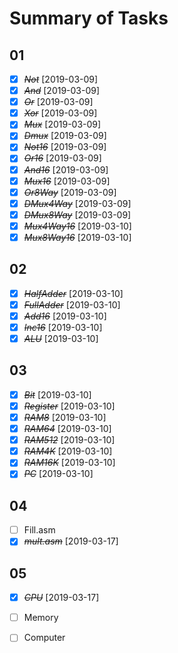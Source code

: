 # Summary of Tasks

## 01
* [X] ~~*Not*~~ [2019-03-09]
* [X] ~~*And*~~ [2019-03-09]
* [X] ~~*Or*~~ [2019-03-09]
* [X] ~~*Xor*~~ [2019-03-09]
* [X] ~~*Mux*~~ [2019-03-09]
* [X] ~~*Dmux*~~ [2019-03-09]
* [X] ~~*Not16*~~ [2019-03-09]
* [X] ~~*Or16*~~ [2019-03-09]
* [X] ~~*And16*~~ [2019-03-09]
* [X] ~~*Mux16*~~ [2019-03-09]
* [X] ~~*Or8Way*~~ [2019-03-09]
* [X] ~~*DMux4Way*~~ [2019-03-09]
* [X] ~~*DMux8Way*~~ [2019-03-09]
* [X] ~~*Mux4Way16*~~ [2019-03-10]
* [X] ~~*Mux8Way16*~~ [2019-03-10]

## 02
* [X] ~~*HalfAdder*~~ [2019-03-10]
* [X] ~~*FullAdder*~~ [2019-03-10]
* [X] ~~*Add16*~~ [2019-03-10]
* [X] ~~*Inc16*~~ [2019-03-10]
* [X] ~~*ALU*~~ [2019-03-10]

## 03
* [X] ~~*Bit*~~ [2019-03-10]
* [X] ~~*Register*~~ [2019-03-10]
* [X] ~~*RAM8*~~ [2019-03-10]
* [X] ~~*RAM64*~~ [2019-03-10]
* [X] ~~*RAM512*~~ [2019-03-10]
* [X] ~~*RAM4K*~~ [2019-03-10]
* [X] ~~*RAM16K*~~ [2019-03-10]
* [X] ~~*PC*~~ [2019-03-10]

## 04
* [ ] Fill.asm
* [X] ~~*mult.asm*~~ [2019-03-17]

## 05
* [X] ~~*CPU*~~ [2019-03-17]
* [ ] Memory
* [ ] Computer



